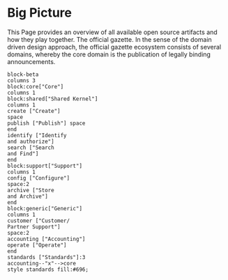 # Big Picture
This Page provides an overview of all available open source artifacts and how they play together. The official gazette. In the sense of the domain driven design approach, the official gazette ecosystem consists of several domains, whereby the core domain is the publication of legally binding announcements.

```mermaid
block-beta
columns 3
block:core["Core"]
columns 1
block:shared["Shared Kernel"]
columns 1
create ["Create"]
space
publish ["Publish"] space
end
identify ["Identify
and authorize"]
search ["Search
and Find"]
end
block:support["Support"]
columns 1
config ["Configure"]
space:2
archive ["Store
and Archive"]
end
block:generic["Generic"]
columns 1
customer ["Customer/
Partner Support"]
space:2
accounting ["Accounting"]
operate ["Operate"]
end
standards ["Standards"]:3
accounting--"x"-->core
style standards fill:#696;
```
